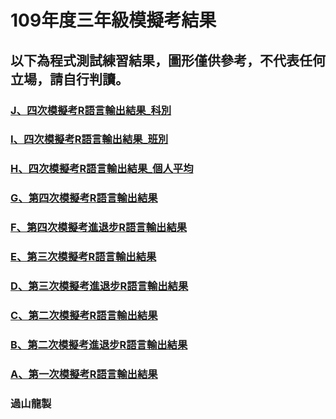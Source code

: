 # 109年度三年級模擬考結果

## 以下為程式測試練習結果，圖形僅供參考，不代表任何立場，請自行判讀。
### [J、四次模擬考R語言輸出結果_科別](https://tjjh.shinyapps.io/109MTS/)
### [I、四次模擬考R語言輸出結果_班別](https://tjjh.shinyapps.io/109MTC/)
### [H、四次模擬考R語言輸出結果_個人平均](https://github.com/tjjh/109MT/)
### [G、第四次模擬考R語言輸出結果](https://github.com/tjjh/109MT/R109a04-ggplotly.RMD.html)
### [F、第四次模擬考進退步R語言輸出結果](https://github.com/tjjh/109MT/R109a03.a04.without.loop-ggplotly.RMD)
### [E、第三次模擬考R語言輸出結果](https://github.com/tjjh/109MT/R109a03-ggplotly.RMD.html)
### [D、第三次模擬考進退步R語言輸出結果](https://github.com/tjjh/109MT/R109a02.a03.without.loop-ggplotly.RMD)
### [C、第二次模擬考R語言輸出結果](https://github.com/tjjh/109MT/R109a02-ggplotly.RMD.html)
### [B、第二次模擬考進退步R語言輸出結果](https://github.com/tjjh/109MT/R109a01.a02.without.loop-ggplotly.RMD.html)
### [A、第一次模擬考R語言輸出結果](https://github.com/tjjh/109MT/R109a01-ggplotly.RMD.html)

### 過山龍製
